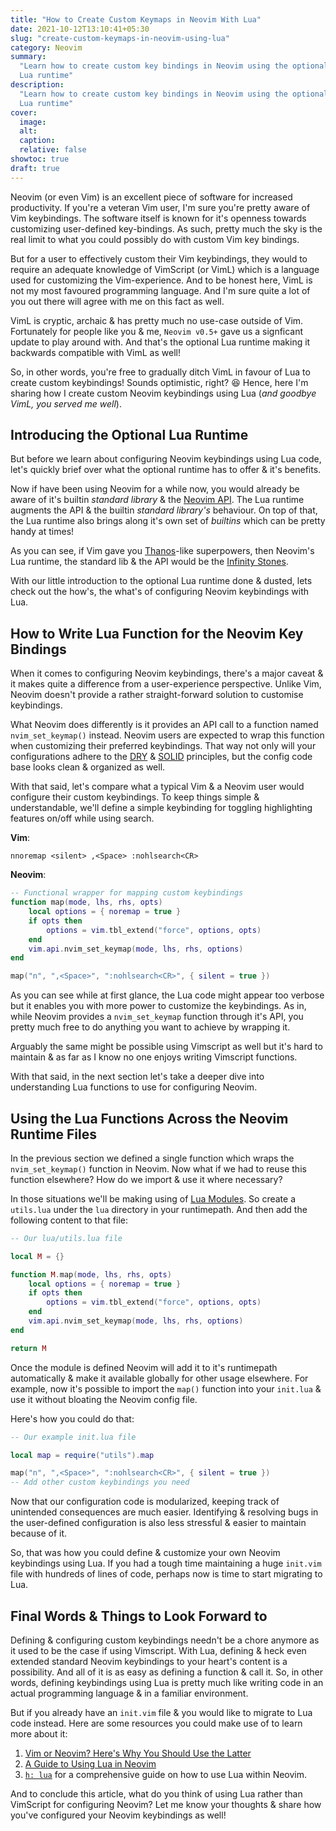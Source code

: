 ```yaml
---
title: "How to Create Custom Keymaps in Neovim With Lua"
date: 2021-10-12T13:10:41+05:30
slug: "create-custom-keymaps-in-neovim-using-lua"
category: Neovim
summary:
  "Learn how to create custom key bindings in Neovim using the optional inbuilt
  Lua runtime"
description:
  "Learn how to create custom key bindings in Neovim using the optional inbuilt
  Lua runtime"
cover:
  image:
  alt:
  caption:
  relative: false
showtoc: true
draft: true
---
```


Neovim (or even Vim) is an excellent piece of software for increased
productivity. If you're a veteran Vim user, I'm sure you're pretty aware of Vim
keybindings. The software itself is known for it's openness towards customizing
user-defined key-bindings. As such, pretty much the sky is the real limit to
what you could possibly do with custom Vim key bindings.

But for a user to effectively custom their Vim keybindings, they would to
require an adequate knowledge of VimScript (or VimL) which is a language used
for customizing the Vim-experience. And to be honest here, VimL is not my most
favoured programming language. And I'm sure quite a lot of you out there will
agree with me on this fact as well.

VimL is cryptic, archaic & has pretty much no use-case outside of Vim.
Fortunately for people like you & me, `Neovim v0.5+` gave us a signficant update
to play around with. And that's the optional Lua runtime making it backwards
compatible with VimL as well!

So, in other words, you're free to gradually ditch VimL in favour of Lua to
create custom keybindings! Sounds optimistic, right? 😆 Hence, here I'm sharing
how I create custom Neovim keybindings using Lua (_and goodbye VimL, you served
me well_).

## Introducing the Optional Lua Runtime

But before we learn about configuring Neovim keybindings using Lua code, let's
quickly brief over what the optional runtime has to offer & it's benefits.

Now if have been using Neovim for a while now, you would already be aware of
it's builtin _standard library_ & the
[Neovim API](https://neovim.io/doc/user/api.html). The Lua runtime augments the
API & the builtin _standard library's_ behaviour. On top of that, the Lua
runtime also brings along it's own set of _builtins_ which can be pretty handy
at times!

As you can see, if Vim gave you
[Thanos](https://marvel.fandom.com/wiki/Thanos)-like superpowers, then Neovim's
Lua runtime, the standard lib & the API would be the
[Infinity Stones](https://marvel.fandom.com/wiki/Infinity_Stones).

With our little introduction to the optional Lua runtime done & dusted, lets
check out the how's, the what's of configuring Neovim keybindings with Lua.

## How to Write Lua Function for the Neovim Key Bindings

When it comes to configuring Neovim keybindings, there's a major caveat & it
makes quite a difference from a user-experience perspective. Unlike Vim, Neovim
doesn't provide a rather straight-forward solution to customise keybindings.

What Neovim does differently is it provides an API call to a function named
`nvim_set_keymap()` instead. Neovim users are expected to wrap this function
when customizing their preferred keybindings. That way not only will your
configurations adhere to the
[DRY](https://en.wikipedia.org/wiki/Don%27t_repeat_yourself) &
[SOLID](https://www.digitalocean.com/community/conceptual_articles/s-o-l-i-d-the-first-five-principles-of-object-oriented-design)
principles, but the config code base looks clean & organized as well.

With that said, let's compare what a typical Vim & a Neovim user would configure
their custom keybindings. To keep things simple & understandable, we'll define a
simple keybinding for toggling highlighting features on/off while using search.

**Vim**:

```VimL
nnoremap <silent> ,<Space> :nohlsearch<CR>
```

**Neovim**:

```lua
-- Functional wrapper for mapping custom keybindings
function map(mode, lhs, rhs, opts)
    local options = { noremap = true }
    if opts then
        options = vim.tbl_extend("force", options, opts)
    end
    vim.api.nvim_set_keymap(mode, lhs, rhs, options)
end

map("n", ",<Space>", ":nohlsearch<CR>", { silent = true })
```

As you can see while at first glance, the Lua code might appear too verbose but
it enables you with more power to customize the keybindings. As in, while Neovim
provides a `nvim_set_keymap` function through it's API, you pretty much free to
do anything you want to achieve by wrapping it.

Arguably the same might be possible using Vimscript as well but it's hard to
maintain & as far as I know no one enjoys writing Vimscript functions.

With that said, in the next section let's take a deeper dive into understanding
Lua functions to use for configuring Neovim.

## Using the Lua Functions Across the Neovim Runtime Files

In the previous section we defined a single function which wraps the
`nvim_set_keymap()` function in Neovim. Now what if we had to reuse this
function elsewhere? How do we import & use it where necessary?

In those situations we'll be making using of
[Lua Modules](https://www.lua.org/manual/5.1/manual.html#5.3). So create a
`utils.lua` under the `lua` directory in your runtimepath. And then add the
following content to that file:

```lua
-- Our lua/utils.lua file

local M = {}

function M.map(mode, lhs, rhs, opts)
    local options = { noremap = true }
    if opts then
        options = vim.tbl_extend("force", options, opts)
    end
    vim.api.nvim_set_keymap(mode, lhs, rhs, options)
end

return M
```

Once the module is defined Neovim will add it to it's runtimepath automatically
& make it available globally for other usage elsewhere. For example, now it's
possible to import the `map()` function into your `init.lua` & use it without
bloating the Neovim config file.

Here's how you could do that:

```lua
-- Our example init.lua file

local map = require("utils").map

map("n", ",<Space>", ":nohlsearch<CR>", { silent = true })
-- Add other custom keybindings you need
```

Now that our configuration code is modularized, keeping track of unintended
consequences are much easier. Identifying & resolving bugs in the user-defined
configuration is also less stressful & easier to maintain because of it.

So, that was how you could define & customize your own Neovim keybindings using
Lua. If you had a tough time maintaining a huge `init.vim` file with hundreds of
lines of code, perhaps now is time to start migrating to Lua.

## Final Words & Things to Look Forward to

Defining & configuring custom keybindings needn't be a chore anymore as it used
to be the case if using Vimscript. With Lua, defining & heck even extended
standard Neovim keybindings to your heart's content is a possibility. And all of
it is as easy as defining a function & call it. So, in other words, defining
keybindings using Lua is pretty much like writing code in an actual programming
language & in a familiar environment.

But if you already have an `init.vim` file & you would like to migrate to Lua
code instead. Here are some resources you could make use of to learn more about
it:

1. [Vim or Neovim? Here's Why You Should Use the Latter](../vim-vs-neovim)
2. [A Guide to Using Lua in Neovim](https://github.com/nanotee/nvim-lua-guide)
3. [`h: lua`](https://neovim.io/doc/user/lua.html) for a comprehensive guide on
   how to use Lua within Neovim.

And to conclude this article, what do you think of using Lua rather than
VimScript for configuring Neovim? Let me know your thoughts & share how you've
configured your Neovim keybindings as well!
